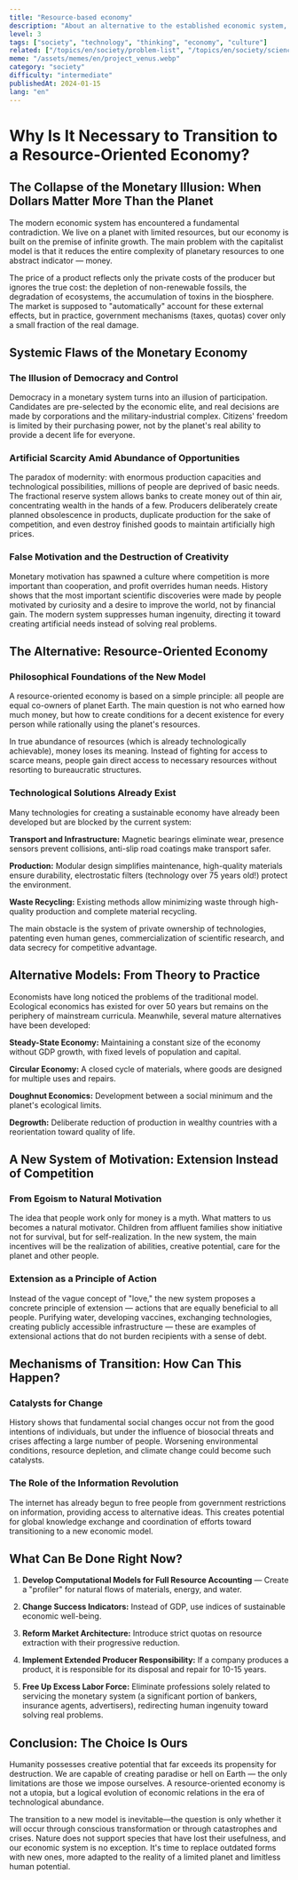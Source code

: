```yaml
---
title: "Resource-based economy"
description: "About an alternative to the established economic system, which creates artificial shortages, limits human potential, and destroys the planet's ecology."
level: 3
tags: ["society", "technology", "thinking", "economy", "culture"]
related: ["/topics/en/society/problem-list", "/topics/en/society/science-resistance"]
meme: "/assets/memes/en/project_venus.webp"
category: "society"
difficulty: "intermediate"
publishedAt: 2024-01-15
lang: "en"
---
```


# Why Is It Necessary to Transition to a Resource-Oriented Economy?

## The Collapse of the Monetary Illusion: When Dollars Matter More Than the Planet

The modern economic system has encountered a fundamental contradiction. We live on a planet with limited resources, but our economy is built on the premise of infinite growth. The main problem with the capitalist model is that it reduces the entire complexity of planetary resources to one abstract indicator — money.

The price of a product reflects only the private costs of the producer but ignores the true cost: the depletion of non-renewable fossils, the degradation of ecosystems, the accumulation of toxins in the biosphere. The market is supposed to "automatically" account for these external effects, but in practice, government mechanisms (taxes, quotas) cover only a small fraction of the real damage.

## Systemic Flaws of the Monetary Economy

### The Illusion of Democracy and Control

Democracy in a monetary system turns into an illusion of participation. Candidates are pre-selected by the economic elite, and real decisions are made by corporations and the military-industrial complex. Citizens' freedom is limited by their purchasing power, not by the planet's real ability to provide a decent life for everyone.

### Artificial Scarcity Amid Abundance of Opportunities

The paradox of modernity: with enormous production capacities and technological possibilities, millions of people are deprived of basic needs. The fractional reserve system allows banks to create money out of thin air, concentrating wealth in the hands of a few. Producers deliberately create planned obsolescence in products, duplicate production for the sake of competition, and even destroy finished goods to maintain artificially high prices.

### False Motivation and the Destruction of Creativity

Monetary motivation has spawned a culture where competition is more important than cooperation, and profit overrides human needs. History shows that the most important scientific discoveries were made by people motivated by curiosity and a desire to improve the world, not by financial gain. The modern system suppresses human ingenuity, directing it toward creating artificial needs instead of solving real problems.

## The Alternative: Resource-Oriented Economy

### Philosophical Foundations of the New Model

A resource-oriented economy is based on a simple principle: all people are equal co-owners of planet Earth. The main question is not who earned how much money, but how to create conditions for a decent existence for every person while rationally using the planet's resources.

In true abundance of resources (which is already technologically achievable), money loses its meaning. Instead of fighting for access to scarce means, people gain direct access to necessary resources without resorting to bureaucratic structures.

### Technological Solutions Already Exist

Many technologies for creating a sustainable economy have already been developed but are blocked by the current system:

**Transport and Infrastructure:** Magnetic bearings eliminate wear, presence sensors prevent collisions, anti-slip road coatings make transport safer.

**Production:** Modular design simplifies maintenance, high-quality materials ensure durability, electrostatic filters (technology over 75 years old!) protect the environment.

**Waste Recycling:** Existing methods allow minimizing waste through high-quality production and complete material recycling.

The main obstacle is the system of private ownership of technologies, patenting even human genes, commercialization of scientific research, and data secrecy for competitive advantage.

## Alternative Models: From Theory to Practice

Economists have long noticed the problems of the traditional model. Ecological economics has existed for over 50 years but remains on the periphery of mainstream curricula. Meanwhile, several mature alternatives have been developed:

**Steady-State Economy:** Maintaining a constant size of the economy without GDP growth, with fixed levels of population and capital.

**Circular Economy:** A closed cycle of materials, where goods are designed for multiple uses and repairs.

**Doughnut Economics:** Development between a social minimum and the planet's ecological limits.

**Degrowth:** Deliberate reduction of production in wealthy countries with a reorientation toward quality of life.

## A New System of Motivation: Extension Instead of Competition

### From Egoism to Natural Motivation

The idea that people work only for money is a myth. What matters to us becomes a natural motivator. Children from affluent families show initiative not for survival, but for self-realization. In the new system, the main incentives will be the realization of abilities, creative potential, care for the planet and other people.

### Extension as a Principle of Action

Instead of the vague concept of "love," the new system proposes a concrete principle of extension — actions that are equally beneficial to all people. Purifying water, developing vaccines, exchanging technologies, creating publicly accessible infrastructure — these are examples of extensional actions that do not burden recipients with a sense of debt.

## Mechanisms of Transition: How Can This Happen?

### Catalysts for Change

History shows that fundamental social changes occur not from the good intentions of individuals, but under the influence of biosocial threats and crises affecting a large number of people. Worsening environmental conditions, resource depletion, and climate change could become such catalysts.

### The Role of the Information Revolution

The internet has already begun to free people from government restrictions on information, providing access to alternative ideas. This creates potential for global knowledge exchange and coordination of efforts toward transitioning to a new economic model.

## What Can Be Done Right Now?

1. **Develop Computational Models for Full Resource Accounting** — Create a "profiler" for natural flows of materials, energy, and water.

2. **Change Success Indicators:** Instead of GDP, use indices of sustainable economic well-being.

3. **Reform Market Architecture:** Introduce strict quotas on resource extraction with their progressive reduction.

4. **Implement Extended Producer Responsibility:** If a company produces a product, it is responsible for its disposal and repair for 10-15 years.

5. **Free Up Excess Labor Force:** Eliminate professions solely related to servicing the monetary system (a significant portion of bankers, insurance agents, advertisers), redirecting human ingenuity toward solving real problems.

## Conclusion: The Choice Is Ours

Humanity possesses creative potential that far exceeds its propensity for destruction. We are capable of creating paradise or hell on Earth — the only limitations are those we impose ourselves. A resource-oriented economy is not a utopia, but a logical evolution of economic relations in the era of technological abundance.

The transition to a new model is inevitable—the question is only whether it will occur through conscious transformation or through catastrophes and crises. Nature does not support species that have lost their usefulness, and our economic system is no exception. It's time to replace outdated forms with new ones, more adapted to the reality of a limited planet and limitless human potential.